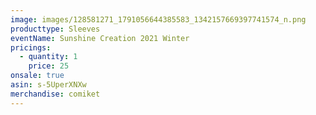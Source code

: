 ```yaml
---
image: images/128581271_1791056644385583_1342157669397741574_n.png
producttype: Sleeves
eventName: Sunshine Creation 2021 Winter
pricings:
  - quantity: 1
    price: 25
onsale: true
asin: s-5UperXNXw
merchandise: comiket
---
```

